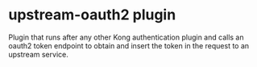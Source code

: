 upstream-oauth2 plugin
======================

Plugin that runs after any other Kong authentication plugin and calls an oauth2
token endpoint to obtain and insert the token in the request to an upstream service.



